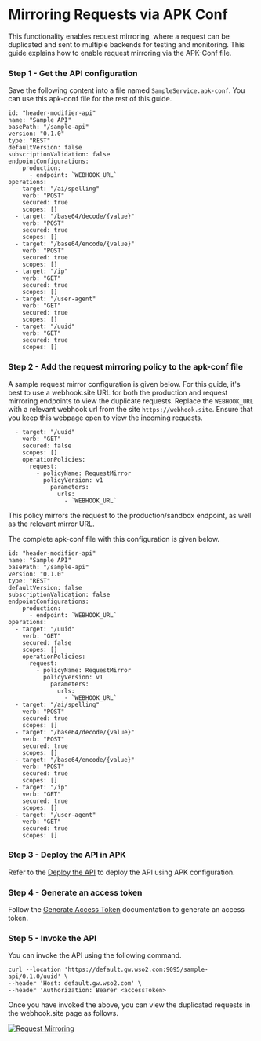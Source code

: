# Mirroring Requests via APK Conf

This functionality enables request mirroring, where a request can be duplicated and sent to multiple backends for testing and monitoring. This guide explains how to enable request mirroring via the APK-Conf file.

### Step 1 - Get the API configuration

Save the following content into a file named `SampleService.apk-conf`. You can use this apk-conf file for the rest of this guide.

```
id: "header-modifier-api"
name: "Sample API"
basePath: "/sample-api"
version: "0.1.0"
type: "REST"
defaultVersion: false
subscriptionValidation: false
endpointConfigurations:
    production:
      - endpoint: `WEBHOOK_URL`
operations:
  - target: "/ai/spelling"
    verb: "POST"
    secured: true
    scopes: []
  - target: "/base64/decode/{value}"
    verb: "POST"
    secured: true
    scopes: []
  - target: "/base64/encode/{value}"
    verb: "POST"
    secured: true
    scopes: []
  - target: "/ip"
    verb: "GET"
    secured: true
    scopes: []
  - target: "/user-agent"
    verb: "GET"
    secured: true
    scopes: []
  - target: "/uuid"
    verb: "GET"
    secured: true
    scopes: []
```

### Step 2 - Add the request mirroring policy to the apk-conf file

A sample request mirror configuration is given below.
For this guide, it's best to use a webhook.site URL for both the production and request mirroring endpoints to view the duplicate requests. Replace the `WEBHOOK_URL` with a relevant webhook url from the site `https://webhook.site`. Ensure that you keep this webpage open to view the incoming requests.

```
  - target: "/uuid"
    verb: "GET"
    secured: false
    scopes: []
    operationPolicies:
      request:
        - policyName: RequestMirror
          policyVersion: v1
            parameters:
              urls:
                - `WEBHOOK_URL`
```

This policy mirrors the request to the production/sandbox endpoint, as well as the relevant mirror URL.

The complete apk-conf file with this configuration is given below.

```
id: "header-modifier-api"
name: "Sample API"
basePath: "/sample-api"
version: "0.1.0"
type: "REST"
defaultVersion: false
subscriptionValidation: false
endpointConfigurations:
    production:
      - endpoint: `WEBHOOK_URL`
operations:
  - target: "/uuid"
    verb: "GET"
    secured: false
    scopes: []
    operationPolicies:
      request:
        - policyName: RequestMirror
          policyVersion: v1
            parameters:
              urls:
                - `WEBHOOK_URL`
  - target: "/ai/spelling"
    verb: "POST"
    secured: true
    scopes: []
  - target: "/base64/decode/{value}"
    verb: "POST"
    secured: true
    scopes: []
  - target: "/base64/encode/{value}"
    verb: "POST"
    secured: true
    scopes: []
  - target: "/ip"
    verb: "GET"
    secured: true
    scopes: []
  - target: "/user-agent"
    verb: "GET"
    secured: true
    scopes: []
```

### Step 3 - Deploy the API in APK

Refer to the <a href="../../../../get-started/quick-start-guide#deploy-the-api-in-apk" target="_blank">Deploy the API</a> to deploy the API using APK configuration.

### Step 4 - Generate an access token

Follow the <a href="../../../../develop-and-deploy-api/security/generate-access-token" target="_blank">Generate Access Token</a> documentation to generate an access token.

### Step 5 - Invoke the API

You can invoke the API using the following command.

```
curl --location 'https://default.gw.wso2.com:9095/sample-api/0.1.0/uuid' \
--header 'Host: default.gw.wso2.com' \
--header 'Authorization: Bearer <accessToken>
```

Once you have invoked the above, you can view the duplicated requests in the webhook.site page as follows.

[![Request Mirroring](../../../assets/img/api-management/api-policies/webhook-site-request-mirroring.png)](../../../assets/img/api-management/api-policies/webhook-site-request-mirroring.png)


